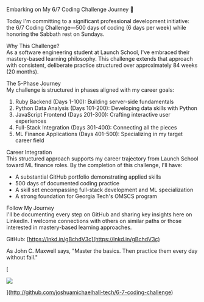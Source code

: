 Embarking on My 6/7 Coding Challenge Journey 🚀  
  
Today I'm committing to a significant professional development initiative: the 6/7 Coding Challenge—500 days of coding (6 days per week) while honoring the Sabbath rest on Sundays.  
  
Why This Challenge?  
As a software engineering student at Launch School, I've embraced their mastery-based learning philosophy. This challenge extends that approach with consistent, deliberate practice structured over approximately 84 weeks (20 months).  
  
The 5-Phase Journey  
My challenge is structured in phases aligned with my career goals:  
1. Ruby Backend (Days 1-100): Building server-side fundamentals  
2. Python Data Analysis (Days 101-200): Developing data skills with Python  
3. JavaScript Frontend (Days 201-300): Crafting interactive user experiences  
4. Full-Stack Integration (Days 301-400): Connecting all the pieces  
5. ML Finance Applications (Days 401-500): Specializing in my target career field  
  
Career Integration  
This structured approach supports my career trajectory from Launch School toward ML finance roles. By the completion of this challenge, I'll have:  
  
- A substantial GitHub portfolio demonstrating applied skills  
- 500 days of documented coding practice  
- A skill set encompassing full-stack development and ML specialization  
- A strong foundation for Georgia Tech's OMSCS program  
  
Follow My Journey  
I'll be documenting every step on GitHub and sharing key insights here on LinkedIn. I welcome connections with others on similar paths or those interested in mastery-based learning approaches.  
  
GitHub: [https://lnkd.in/gBchdV3c](https://lnkd.in/gBchdV3c)  
  
As John C. Maxwell says, "Master the basics. Then practice them every day without fail."

[

![](https://media.licdn.com/dms/image/sync/v2/D5627AQGDTuyr2J1A1g/articleshare-shrink_480/B56ZXs2DlEHQAo-/0/1743435348611?e=1744120800&v=beta&t=44Lu2FgbsaR8O-rkHxkW6bLnz1r2NMMeKtEeTlo8TsI)



](http://github.com/joshuamichaelhall-tech/6-7-coding-challenge)

